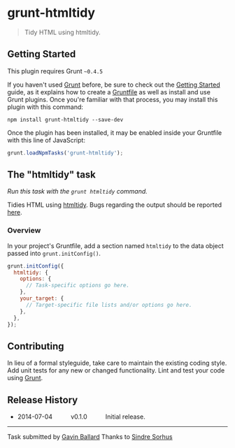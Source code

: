 # grunt-htmltidy

> Tidy HTML using htmltidy.


## Getting Started
This plugin requires Grunt `~0.4.5`

If you haven't used [Grunt](http://gruntjs.com/) before, be sure to check out the [Getting Started](http://gruntjs.com/getting-started) guide, as it explains how to create a [Gruntfile](http://gruntjs.com/sample-gruntfile) as well as install and use Grunt plugins. Once you're familiar with that process, you may install this plugin with this command:

```shell
npm install grunt-htmltidy --save-dev
```

Once the plugin has been installed, it may be enabled inside your Gruntfile with this line of JavaScript:

```js
grunt.loadNpmTasks('grunt-htmltidy');
```


## The "htmltidy" task

_Run this task with the `grunt htmltidy` command._

Tidies HTML using [htmltidy](https://github.com/vavere/htmltidy). Bugs regarding the output should be reported [here](https://github.com/vavere/htmltidy/issues/new).


### Overview
In your project's Gruntfile, add a section named `htmltidy` to the data object passed into `grunt.initConfig()`.

```js
grunt.initConfig({
  htmltidy: {
    options: {
      // Task-specific options go here.
    },
    your_target: {
      // Target-specific file lists and/or options go here.
    },
  },
});
```


## Contributing
In lieu of a formal styleguide, take care to maintain the existing coding style. Add unit tests for any new or changed functionality. Lint and test your code using [Grunt](http://gruntjs.com/).


## Release History

 * 2014-07-04   v0.1.0   Initial release.


---

Task submitted by [Gavin Ballard](https://github.com/gavinballard)
Thanks to [Sindre Sorhus](https://github.com/sindresorhus)